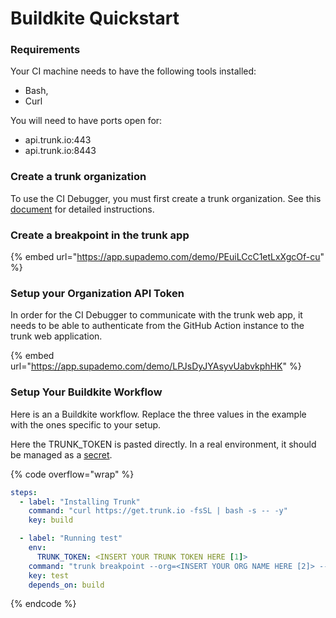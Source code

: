 # Buildkite Quickstart

### Requirements

Your CI machine needs to have the following tools installed:

* Bash,
* Curl

You will need to have ports open for:

* api.trunk.io:443
* api.trunk.io:8443

### Create a trunk organization

To use the CI Debugger, you must first create a trunk organization. See this [document](broken-reference) for detailed instructions.

### Create a breakpoint in the trunk app

{% embed url="https://app.supademo.com/demo/PEuiLCcC1etLxXgcOf-cu" %}

### Setup your Organization API Token

In order for the CI Debugger to communicate with the trunk web app, it needs to be able to authenticate from the GitHub Action instance to the trunk web application.

{% embed url="https://app.supademo.com/demo/LPJsDyJYAsyvUabvkphHK" %}

### Setup Your Buildkite Workflow

Here is an a Buildkite workflow. Replace the three values in the example with the ones specific to your setup.

Here the TRUNK\_TOKEN is pasted directly. In a real environment, it should be managed as a [secret](https://buildkite.com/docs/pipelines/secrets).

{% code overflow="wrap" %}
```yaml
steps:
  - label: "Installing Trunk"
    command: "curl https://get.trunk.io -fsSL | bash -s -- -y"
    key: build

  - label: "Running test"
    env:
      TRUNK_TOKEN: <INSERT YOUR TRUNK TOKEN HERE [1]>
    command: "trunk breakpoint --org=<INSERT YOUR ORG NAME HERE [2]> --id=<Breakpoint Name [3]> -- /bin/false"
    key: test
    depends_on: build
```
{% endcode %}
